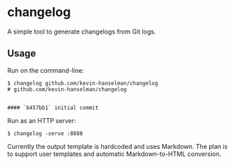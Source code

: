 # changelog

A simple tool to generate changelogs from Git logs.

## Usage

Run on the command-line:

```
$ changelog github.com/kevin-hanselman/changelog
# github.com/kevin-hanselman/changelog


#### `b457bb1` initial commit
```

Run as an HTTP server:

```
$ changelog -serve :8888
```

Currently the output template is hardcoded and uses Markdown. The plan is to
support user templates and automatic Markdown-to-HTML conversion.
